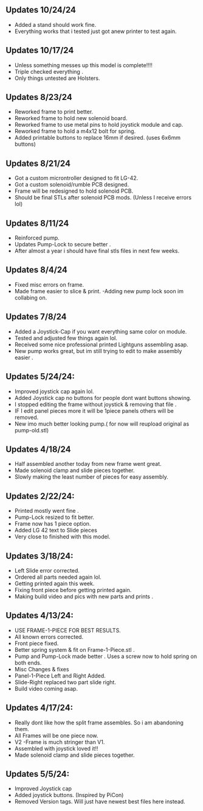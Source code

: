 ## Updates 10/24/24

- Added a stand should work fine.
- Everything works that i tested just got anew printer to test again.

## Updates 10/17/24

- Unless something messes up this model is complete!!!!
- Triple checked everything .
- Only things untested are Holsters.

## Updates 8/23/24

- Reworked frame to print better.
- Reworked frame to hold new solenoid board.
- Reworked frame to use metal pins to hold joystick module and cap.
- Reworked frame to hold a m4x12 bolt for spring.
- Added printable buttons to replace 16mm if desired. (uses 6x6mm buttons)

## Updates 8/21/24

- Got a custom microntroller designed to fit LG-42.
- Got a custom solenoid/rumble PCB designed.
- Frame will be redesigned to hold solenoid PCB.
- Should be final STLs after solenoid PCB mods. (Unless I receive errors lol)

## Updates 8/11/24 

- Reinforced pump.
- Updates Pump-Lock to secure better .
- After almost a year i should have final stls files in next few weeks.

## Updates 8/4/24

- Fixed misc errors on frame.
- Made frame easier to slice & print.
-Adding new pump lock soon im collabing on.

## Updates 7/8/24

- Added a Joystick-Cap if you want everything same color on module.
- Tested and adjusted few things again lol.
- Received some nice professional printed Lightguns assembling asap.
- New pump works great, but im still trying to edit to make assembly easier .

## Updates 5/24/24:
- Improved joystick cap again lol.
- Added Joystick cap no buttons for people dont want buttons showing.
- I stopped editing the frame without joystick & removing that file .
- IF I edit panel pieces more it will be 1piece panels others will be removed. 
- New imo much better looking pump.( for now will reupload original as pump-old.stl)


## Updates 4/18/24
- Half assembled another today from new frame went great. 
- Made solenoid clamp and slide pieces together.
- Slowly making the least number of pieces for easy assembly.


## Updates 2/22/24:
- Printed mostly went fine .
- Pump-Lock resized to fit better.
- Frame now has 1 piece option.
- Added LG 42 text to Slide pieces
- Very close to finished with this model.

## Updates 3/18/24:
- Left Slide error corrected.
- Ordered all parts needed again lol. 
- Getting printed again this week.
- Fixing front piece before getting printed again.
- Making build video and pics with new parts and prints .

## Updates 4/13/24:
- USE FRAME-1-PIECE FOR BEST RESULTS.
- All known errors corrected.
- Front piece fixed. 
- Better spring system & fit on Frame-1-Piece.stl . 
- Pump and Pump-Lock made better . Uses a screw now to hold spring on both ends.
- Misc Changes & fixes 
- Panel-1-Piece Left and Right Added.
- Slide-Right  replaced two part slide  right.
- Build video coming asap.

## Updates 4/17/24:
- Really dont like how the split frame assembles. So i am abandoning them.
- All Frames will be one piece now. 
- V2 -Frame is much stringer than V1.
- Assembled with joystick loved it!!
- Made solenoid clamp and slide pieces together.

## Updates 5/5/24:
- Improved Joystick cap
- Added joystick buttons. (Inspired by PiCon)
- Removed Version tags. Will just have newest best files here instead.
